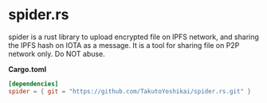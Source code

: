 # spider.rs
spider is a rust library to upload encrypted file on IPFS network, and sharing the IPFS hash on IOTA as a message. It is a tool for sharing file on P2P network only. Do NOT abuse.

**Cargo.toml**
```toml
[dependencies]
spider = { git = "https://github.com/TakutoYoshikai/spider.rs.git" }
```
